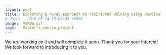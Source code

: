 ```yaml
---
layout: post
title:  Exploring a novel approach to redirected walking using vestibular stimulation
# date:   2018-07-24 15:01:35 +0300
image:  VSRDW.gif
tags:   Master's_course_project
---
```

We are working on it and will complete it soon. Thank you for your interest! We look forward to introducing it to you.